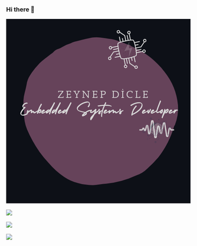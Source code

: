 ### Hi there 👋
   ![logo](zd.png)

![](https://img.shields.io/twitter/follow/diclezyneep?style=social)  

![](https://img.shields.io/youtube/channel/subscribers/UCPnJ2dQcht_XPxKaTwVTk2A?style=social)   

[![](https://img.shields.io/badge/Blog-passing-66435A)](https://sisterslab.co/yazar/zeynep-dicle/) 

<!--
**zeynepdicle/zeynepdicle** is a ✨ _special_ ✨ repository because its `README.md` (this file) appears on your GitHub profile.

Here are some ideas to get you started:

- 🔭 I’m currently working on ...
- 🌱 I’m currently learning ...
- 👯 I’m looking to collaborate on ...
- 🤔 I’m looking for help with ...
- 💬 Ask me about ...
- 📫 How to reach me: ...
- 😄 Pronouns: ...
- ⚡ Fun fact: ...
-->
